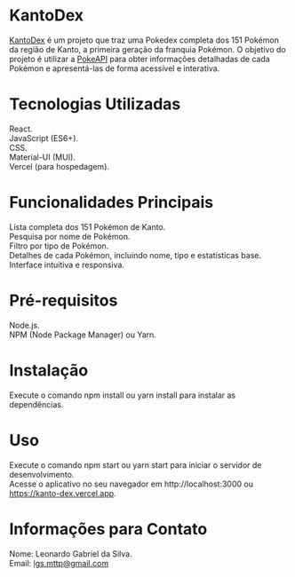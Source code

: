 # KantoDex
[KantoDex](https://kanto-dex.vercel.app) é um projeto que traz uma Pokedex completa dos 151 Pokémon da região de Kanto, a primeira geração da franquia Pokémon. O objetivo do projeto é utilizar a [PokeAPI](https://pokeapi.co) para obter informações detalhadas de cada Pokémon e apresentá-las de forma acessível e interativa.

# Tecnologias Utilizadas
React.\
JavaScript (ES6+).\
CSS.\
Material-UI (MUI).\
Vercel (para hospedagem).

# Funcionalidades Principais
Lista completa dos 151 Pokémon de Kanto.\
Pesquisa por nome de Pokémon.\
Filtro por tipo de Pokémon.\
Detalhes de cada Pokémon, incluindo nome, tipo e estatísticas base.\
Interface intuitiva e responsiva.

# Pré-requisitos
Node.js.\
NPM (Node Package Manager) ou Yarn.

# Instalação
Execute o comando npm install ou yarn install para instalar as dependências.

# Uso
Execute o comando npm start ou yarn start para iniciar o servidor de desenvolvimento.\
Acesse o aplicativo no seu navegador em http://localhost:3000 ou https://kanto-dex.vercel.app.

# Informações para Contato
Nome: Leonardo Gabriel da Silva.\
Email: lgs.mttp@gmail.com

